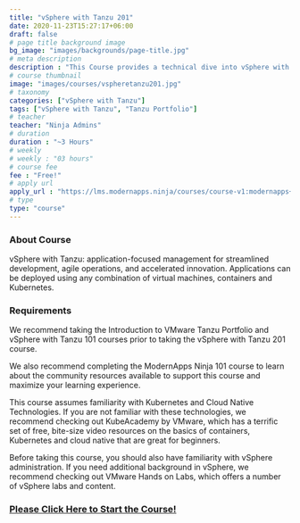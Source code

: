 ```yaml
---
title: "vSphere with Tanzu 201"
date: 2020-11-23T15:27:17+06:00
draft: false
# page title background image
bg_image: "images/backgrounds/page-title.jpg"
# meta description
description : "This Course provides a technical dive into vSphere with Tanzu using the Hands-On Lab"
# course thumbnail
image: "images/courses/vspheretanzu201.jpg"
# taxonomy
categories: ["vSphere with Tanzu"]
tags: ["vSphere with Tanzu", "Tanzu Portfolio"]
# teacher
teacher: "Ninja Admins"
# duration
duration : "~3 Hours"
# weekly
# weekly : "03 hours"
# course fee
fee : "Free!"
# apply url
apply_url : "https://lms.modernapps.ninja/courses/course-v1:modernapps+COU-VT7025+Perpetual/about"
# type
type: "course"
---
```



### About Course

vSphere with Tanzu: application-focused management for streamlined development, agile operations, and accelerated innovation. Applications can be deployed using any combination of virtual machines, containers and Kubernetes.</p>

### Requirements

We recommend taking the Introduction to VMware Tanzu Portfolio and vSphere with Tanzu 101 courses prior to taking the vSphere with Tanzu 201 course.

We also recommend completing the ModernApps Ninja 101 course to learn about the community resources available to support this course and maximize your learning experience.

This course assumes familiarity with Kubernetes and Cloud Native Technologies. If you are not familiar with these technologies, we recommend checking out KubeAcademy by VMware, which has a terrific set of free, bite-size video resources on the basics of containers, Kubernetes and cloud native that are great for beginners.

Before taking this course, you should also have familiarity with vSphere administration. If you need additional background in vSphere, we recommend checking out VMware Hands on Labs, which offers a number of vSphere labs and content.

### [Please Click Here to Start the Course!](https://lms.modernapps.ninja/courses/course-v1:modernapps+COU-VT7025+Perpetual/about)
